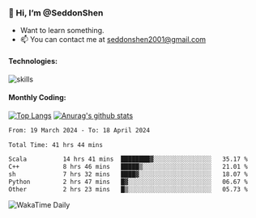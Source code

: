 ### 👋 Hi, I’m @SeddonShen
- Want to learn something.
- 📫 You can contact me at seddonshen2001@gmail.com

#### Technologies:

![skills](https://skillicons.dev/icons?i=scala,js,html,css,bootstrap,jquery,c,cpp,cloudflare,django,docker,flask,git,github,githubactions,linux,latex,mysql,nodejs,ps,php,pr,py,raspberrypi,redis,unreal,v,vscode,vue,bash)

#### Monthly Coding:
[![Top Langs](https://github-readme-stats.vercel.app/api/top-langs?username=seddonshen&show_icons=true&locale=en&layout=compact&hide=html&langs_count=8)](https://github.com/SeddonShen/)
[![Anurag's github stats](https://github-readme-stats.vercel.app/api?username=SeddonShen&count_private=true&show_icons=true)](https://github.com/anuraghazra/github-readme-stats)
<!--START_SECTION:waka-->

```txt
From: 19 March 2024 - To: 18 April 2024

Total Time: 41 hrs 44 mins

Scala          14 hrs 41 mins  ████████▓░░░░░░░░░░░░░░░░   35.17 %
C++            8 hrs 46 mins   █████▒░░░░░░░░░░░░░░░░░░░   21.01 %
sh             7 hrs 32 mins   ████▓░░░░░░░░░░░░░░░░░░░░   18.07 %
Python         2 hrs 47 mins   █▓░░░░░░░░░░░░░░░░░░░░░░░   06.67 %
Other          2 hrs 23 mins   █▒░░░░░░░░░░░░░░░░░░░░░░░   05.73 %
```

<!--END_SECTION:waka-->

![WakaTime Daily](https://wakatime.com/share/@seddon2001/61a7e342-5f12-4fea-bf92-1fac161e97d6.svg)
<!---
SeddonShen/SeddonShen is a ✨ special ✨ repository because its `README.md` (this file) appears on your GitHub profile.
You can click the Preview link to take a look at your changes.
--->
